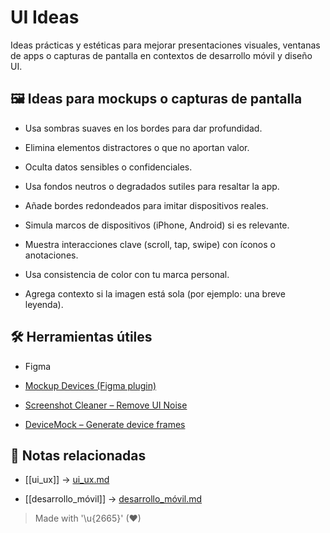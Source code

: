 # UI Ideas

Ideas prácticas y estéticas para mejorar presentaciones visuales, ventanas de apps o capturas de pantalla en contextos de desarrollo móvil y diseño UI.

## 🖼️ Ideas para mockups o capturas de pantalla

- Usa sombras suaves en los bordes para dar profundidad.  

- Elimina elementos distractores o que no aportan valor.  

- Oculta datos sensibles o confidenciales.  

- Usa fondos neutros o degradados sutiles para resaltar la app.  

- Añade bordes redondeados para imitar dispositivos reales.  

- Simula marcos de dispositivos (iPhone, Android) si es relevante.  

- Muestra interacciones clave (scroll, tap, swipe) con íconos o anotaciones.  

- Usa consistencia de color con tu marca personal.  

- Agrega contexto si la imagen está sola (por ejemplo: una breve leyenda).  

## 🛠️ Herramientas útiles

- Figma

- [Mockup Devices (Figma plugin)](https://www.figma.com/community/plugin/747985061927442022/Mockup)  

- [Screenshot Cleaner – Remove UI Noise](https://screenshotcleaner.com/)  

- [DeviceMock – Generate device frames](https://devicemock.com/)  

## 🔗 Notas relacionadas

- [[ui_ux]] → [ui_ux.md](ui_ux.md)  

- [[desarrollo_móvil]] → [desarrollo_móvil.md](desarrollo_móvil.md)  

> Made with '\u{2665}' (♥)
